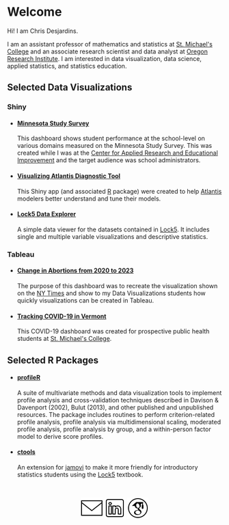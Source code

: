 # Welcome

Hi! I am Chris Desjardins. 

I am an assistant professor of mathematics and statistics at [St. Michael's College](https://www.smcvt.edu/) and an associate research scientist and data analyst at [Oregon Research Institute](https://www.ori.org/). I am interested in data visualization, data science, applied statistics, and statistics education. 

<!--
**cddesja/cddesja** is a ✨ _special_ ✨ repository because its `README.md` (this file) appears on your GitHub profile.

Here are some ideas to get you started:

- 🔭 I’m currently working on ...
- 🌱 I’m currently learning ...
- 👯 I’m looking to collaborate on ...
- 🤔 I’m looking for help with ...
- 💬 Ask me about ...
- 📫 How to reach me: ...
- 😄 Pronouns: ...
- ⚡ Fun fact: ...
-->

## Selected Data Visualizations
### Shiny
- #### [Minnesota Study Survey](https://cddesja.shinyapps.io/Minnesota-Student-Survey-2013-to-2019/)
  This dashboard shows student performance at the school-level on various domains measured on the Minnesota Study Survey. This was created while I was at the [Center for Applied Research and Educational Improvement](https://carei.umn.edu/) and the target audience was school administrators. 

- #### [Visualizing Atlantis Diagnostic Tool](https://cddesja.shinyapps.io/Visualizing-Atlantis-Diagnostic-Tool/)
  This Shiny app (and associated [R](https://github.com/cddesja/vat) package) were created to help [Atlantis](https://research.csiro.au/atlantis/) modelers better understand and tune their models.

- #### [Lock5 Data Explorer](https://cddesja.shinyapps.io/lock5explorer/)
  A simple data viewer for the datasets contained in [Lock5](https://www.lock5stat.com/). It includes single and multiple variable visualizations and descriptive statistics. 
 
### Tableau
- #### [Change in Abortions from 2020 to 2023](https://public.tableau.com/app/profile/christopher.desjardins/viz/NYTimesAbortionStory/Dashboard1)
  The purpose of this dashboard was to recreate the visualization shown on the [NY Times](https://www.nytimes.com/interactive/2023/09/07/us/abortion-data-bans-laws.html) and show to my Data Visualizations students how quickly visualizations can be created in Tableau.

- #### [Tracking COVID-19 in Vermont](https://public.tableau.com/app/profile/christopher.desjardins/viz/COVID-19inVermont/VTDashboard)
  This COVID-19 dashboard was created for prospective public health students at [St. Michael's College](https://www.smcvt.edu/).

## Selected R Packages
- #### [profileR](https://cran.r-project.org/web/packages/profileR/index.html)
  A suite of multivariate methods and data visualization tools to implement profile analysis and cross-validation techniques described in Davison & Davenport (2002), Bulut (2013), and other published and unpublished resources. The package includes routines to perform criterion-related profile analysis, profile analysis via multidimensional scaling, moderated profile analysis, profile analysis by group, and a within-person factor model to derive score profiles.

- #### [ctools](https://github.com/cddesja/ctools)
  An extension for [jamovi](https://www.jamovi.org/) to make it more friendly for introductory statistics students using the [Lock5](https://www.lock5stat.com/) textbook.  

</br>

<p align="center">
  <a href="mailto:cddesjardins@gmail.com"><img src="https://github.com/cddesja/cddesja/blob/main/icons8-email-50.png"></a>
  <a href="https://www.linkedin.com/in/christopher-desjardins-25b20226a/"><img src="https://github.com/cddesja/cddesja/blob/main/icons8-linkedin-50.png"></a>
  <a href="https://scholar.google.com/citations?user=lyJv7IMAAAAJ&hl=en"><img src="https://github.com/cddesja/cddesja/blob/main/icons8-google-scholar-50.png"></a>
</p>


